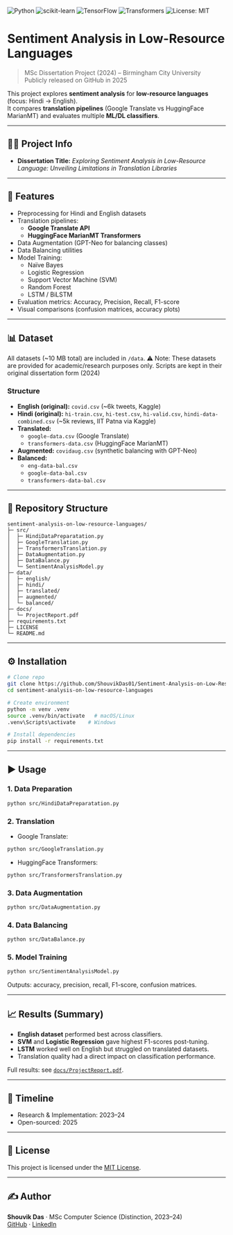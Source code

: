 ![Python](https://img.shields.io/badge/Python-3.8%2B-blue)
![scikit-learn](https://img.shields.io/badge/scikit--learn-ML-yellow)
![TensorFlow](https://img.shields.io/badge/TensorFlow-2.x-orange)
![Transformers](https://img.shields.io/badge/HuggingFace-Transformers-lightgrey)
![License: MIT](https://img.shields.io/badge/License-MIT-green.svg)

# Sentiment Analysis in Low-Resource Languages
> MSc Dissertation Project (2024) – Birmingham City University  
> Publicly released on GitHub in 2025

This project explores **sentiment analysis** for **low-resource languages** (focus: Hindi → English).  
It compares **translation pipelines** (Google Translate vs HuggingFace MarianMT) and evaluates multiple **ML/DL classifiers**.

---

## 👨‍🎓 Project Info
- **Dissertation Title:** *Exploring Sentiment Analysis in Low-Resource Language: Unveiling Limitations in Translation Libraries*  

---

## 🚀 Features
- Preprocessing for Hindi and English datasets  
- Translation pipelines:  
  - **Google Translate API**  
  - **HuggingFace MarianMT Transformers**  
- Data Augmentation (GPT-Neo for balancing classes)  
- Data Balancing utilities  
- Model Training:  
  - Naïve Bayes  
  - Logistic Regression  
  - Support Vector Machine (SVM)  
  - Random Forest  
  - LSTM / BiLSTM  
- Evaluation metrics: Accuracy, Precision, Recall, F1-score  
- Visual comparisons (confusion matrices, accuracy plots)  

---

## 📊 Dataset
All datasets (~10 MB total) are included in `/data`.
⚠️ Note: These datasets are provided for academic/research purposes only. 
Scripts are kept in their original dissertation form (2024)

### Structure
- **English (original):** `covid.csv` (~6k tweets, Kaggle)  
- **Hindi (original):** `hi-train.csv`, `hi-test.csv`, `hi-valid.csv`, `hindi-data-combined.csv` (~5k reviews, IIT Patna via Kaggle)  
- **Translated:**  
  - `google-data.csv` (Google Translate)  
  - `transformers-data.csv` (HuggingFace MarianMT)  
- **Augmented:** `covidaug.csv` (synthetic balancing with GPT-Neo)  
- **Balanced:**  
  - `eng-data-bal.csv`  
  - `google-data-bal.csv`  
  - `transformers-data-bal.csv`  

---

## 📂 Repository Structure
```
sentiment-analysis-on-low-resource-languages/
├─ src/
│  ├─ HindiDataPreparatation.py
│  ├─ GoogleTranslation.py
│  ├─ TransformersTranslation.py
│  ├─ DataAugmentation.py
│  ├─ DataBalance.py
│  └─ SentimentAnalysisModel.py
├─ data/
│  ├─ english/
│  ├─ hindi/
│  ├─ translated/
│  ├─ augmented/
│  └─ balanced/
├─ docs/
│  └─ ProjectReport.pdf
├─ requirements.txt
├─ LICENSE
└─ README.md
```

---

## ⚙️ Installation
```bash
# Clone repo
git clone https://github.com/ShouvikDas01/Sentiment-Analysis-on-Low-Resource-Languages.git
cd sentiment-analysis-on-low-resource-languages

# Create environment
python -m venv .venv
source .venv/bin/activate   # macOS/Linux
.venv\Scripts\activate    # Windows

# Install dependencies
pip install -r requirements.txt
```

---

## ▶️ Usage
### 1. Data Preparation
```bash
python src/HindiDataPreparatation.py
```

### 2. Translation
- Google Translate:
```bash
python src/GoogleTranslation.py
```
- HuggingFace Transformers:
```bash
python src/TransformersTranslation.py
```

### 3. Data Augmentation
```bash
python src/DataAugmentation.py
```

### 4. Data Balancing
```bash
python src/DataBalance.py
```

### 5. Model Training
```bash
python src/SentimentAnalysisModel.py
```

Outputs: accuracy, precision, recall, F1-score, confusion matrices.  

---

## 📈 Results (Summary)
- **English dataset** performed best across classifiers.  
- **SVM** and **Logistic Regression** gave highest F1-scores post-tuning.  
- **LSTM** worked well on English but struggled on translated datasets.  
- Translation quality had a direct impact on classification performance.  

Full results: see [`docs/ProjectReport.pdf`](./docs/ProjectReport.pdf).  

---

## 📜 Timeline
- Research & Implementation: 2023–24  
- Open-sourced: 2025  

---

## 📄 License
This project is licensed under the [MIT License](LICENSE).  

---

## ✍️ Author
**Shouvik Das** · MSc Computer Science (Distinction, 2023–24)  
[GitHub](https://github.com/ShouvikDas01) · [LinkedIn](https://www.linkedin.com/in/shouvikdas01)

